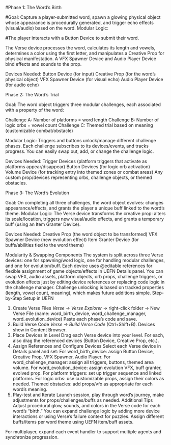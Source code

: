 #Phase 1: The Word’s Birth

#Goal: Capture a player-submitted word, spawn a glowing physical object whose appearance is procedurally generated, and trigger echo effects (visual/audio) based on the word. Modular Logic:

#The player interacts with a Button Device to submit their word.

The Verse device processes the word, calculates its length and vowels, determines a color using the first letter, and manipulates a Creative Prop for physical manifestation.
A VFX Spawner Device and Audio Player Device bind effects and sounds to the prop.

Devices Needed:
Button Device (for input)
Creative Prop (for the word’s physical object)
VFX Spawner Device (for visual echo)
Audio Player Device (for audio echo)

Phase 2: The Word’s Trial

Goal: The word object triggers three modular challenges, each associated with a property of the word:

Challenge A: Number of platforms = word length
Challenge B: Number of logic orbs = vowel count
Challenge C: Themed trial based on meaning (customizable combat/obstacle)

Modular Logic:
Triggers and buttons unlock/manage different challenge phases.
Each challenge subscribes to its devices/events, and tracks progress.
You can easily swap out, add, or change the challenge logic.

Devices Needed:
Trigger Devices (platform triggers that activate as platforms appear/disappear)
Button Devices (for logic orb activation)
Volume Device (for tracking entry into themed zones or combat areas)
Any custom prop/devices representing orbs, challenge objects, or themed obstacles.

Phase 3: The Word’s Evolution

Goal: On completing all three challenges, the word object evolves: changes appearance/effects, and grants the player a unique buff linked to the word’s theme. Modular Logic:
The Verse device transforms the creative prop: alters its scale/location, triggers new visual/audio effects, and grants a temporary buff (using an Item Granter Device).

Devices Needed:
Creative Prop (the word object to be transformed)
VFX Spawner Device (new evolution effect)
Item Granter Device (for buffs/abilities tied to the word theme)

Modularity & Swapping Components
The system is split across three Verse devices: one for spawning/word logic, one for handling modular challenges, and one for evolution/buff.
Each device uses @editable references for flexible assignment of game objects/effects in UEFN Details panel.
You can swap VFX, audio assets, platform objects, orb props, challenge triggers, or evolution effects just by editing device references or replacing code logic in the challenge manager.
Challenge unlocking is based on tracked properties (length, vowel count, meaning), which makes future additions simple.
Step-by-Step Setup in UEFN
1. Create Verse Files
*Verse → Verse Explorer* → right-click folder → New Verse File (name: word_birth_device, word_challenge_manager, word_evolution_device)
Paste each phase’s code and save.
2. Build Verse Code
*Verse → Build Verse Code* (Ctrl+Shift+B). Devices show in Content Browser.
3. Place Devices in Level
Drag each Verse device into your level.
For each, also drag the referenced devices (Button Device, Creative Prop, etc.).
4. Assign References and Configure Devices
Select each Verse device in Details panel and set:
For word_birth_device: assign Button Device, Creative Prop, VFX Spawner, Audio Player.
For word_challenge_manager: assign all triggers, buttons, themed area volume.
For word_evolution_device: assign evolution VFX, buff granter, evolved prop.
For platform triggers: set up trigger sequence and linked platforms.
For logic orbs: use customizable props, assign their colors as needed.
Themed obstacles: add props/vfx as appropriate for each word’s meaning.
5. Play-test and Iterate
Launch session, play through word’s journey, make adjustments for props/challenges/buffs as needed.
Additional Tips
Adjust procedural glow, sounds, and colors in the Verse code for each word’s “birth.”
You can expand challenge logic by adding more device interactions or using Verse’s failure context for puzzles.
Assign different buffs/items per word theme using UEFN item/buff assets.

For multiplayer, expand each event handler to support multiple agents and synchronize progression.


